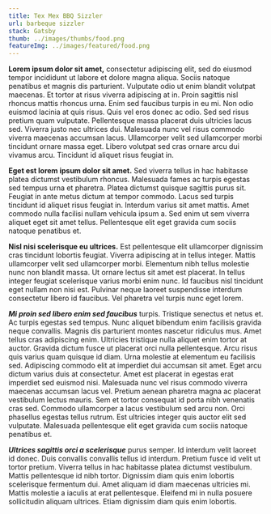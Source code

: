 ```yaml
---
title: Tex Mex BBQ Sizzler
url: barbeque sizzler
stack: Gatsby
thumb: ../images/thumbs/food.png
featureImg: ../images/featured/food.png
---
```


**Lorem ipsum dolor sit amet,** consectetur adipiscing elit, sed do eiusmod tempor incididunt ut labore et dolore magna aliqua. Sociis natoque penatibus et magnis dis parturient. Vulputate odio ut enim blandit volutpat maecenas. Et tortor at risus viverra adipiscing at in. Proin sagittis nisl rhoncus mattis rhoncus urna. Enim sed faucibus turpis in eu mi. Non odio euismod lacinia at quis risus. Quis vel eros donec ac odio. Sed sed risus pretium quam vulputate. Pellentesque massa placerat duis ultricies lacus sed. Viverra justo nec ultrices dui. Malesuada nunc vel risus commodo viverra maecenas accumsan lacus. Ullamcorper velit sed ullamcorper morbi tincidunt ornare massa eget. Libero volutpat sed cras ornare arcu dui vivamus arcu. Tincidunt id aliquet risus feugiat in.

**Eget est lorem ipsum dolor sit amet.** Sed viverra tellus in hac habitasse platea dictumst vestibulum rhoncus. Malesuada fames ac turpis egestas sed tempus urna et pharetra. Platea dictumst quisque sagittis purus sit. Feugiat in ante metus dictum at tempor commodo. Lacus sed turpis tincidunt id aliquet risus feugiat in. Interdum varius sit amet mattis. Amet commodo nulla facilisi nullam vehicula ipsum a. Sed enim ut sem viverra aliquet eget sit amet tellus. Pellentesque elit eget gravida cum sociis natoque penatibus et.

**Nisl nisi scelerisque eu ultrices.** Est pellentesque elit ullamcorper dignissim cras tincidunt lobortis feugiat. Viverra adipiscing at in tellus integer. Mattis ullamcorper velit sed ullamcorper morbi. Elementum nibh tellus molestie nunc non blandit massa. Ut ornare lectus sit amet est placerat. In tellus integer feugiat scelerisque varius morbi enim nunc. Id faucibus nisl tincidunt eget nullam non nisi est. Pulvinar neque laoreet suspendisse interdum consectetur libero id faucibus. Vel pharetra vel turpis nunc eget lorem.

***Mi proin sed libero enim sed faucibus*** turpis. Tristique senectus et netus et. Ac turpis egestas sed tempus. Nunc aliquet bibendum enim facilisis gravida neque convallis. Magnis dis parturient montes nascetur ridiculus mus. Amet tellus cras adipiscing enim. Ultricies tristique nulla aliquet enim tortor at auctor. Gravida dictum fusce ut placerat orci nulla pellentesque. Arcu risus quis varius quam quisque id diam. Urna molestie at elementum eu facilisis sed. Adipiscing commodo elit at imperdiet dui accumsan sit amet. Eget arcu dictum varius duis at consectetur. Amet est placerat in egestas erat imperdiet sed euismod nisi. Malesuada nunc vel risus commodo viverra maecenas accumsan lacus vel. Pretium aenean pharetra magna ac placerat vestibulum lectus mauris. Sem et tortor consequat id porta nibh venenatis cras sed. Commodo ullamcorper a lacus vestibulum sed arcu non. Orci phasellus egestas tellus rutrum. Est ultricies integer quis auctor elit sed vulputate. Malesuada pellentesque elit eget gravida cum sociis natoque penatibus et.

***Ultrices sagittis orci a scelerisque*** purus semper. Id interdum velit laoreet id donec. Duis convallis convallis tellus id interdum. Pretium fusce id velit ut tortor pretium. Viverra tellus in hac habitasse platea dictumst vestibulum. Mattis pellentesque id nibh tortor. Dignissim diam quis enim lobortis scelerisque fermentum dui. Amet aliquam id diam maecenas ultricies mi. Mattis molestie a iaculis at erat pellentesque. Eleifend mi in nulla posuere sollicitudin aliquam ultrices. Etiam dignissim diam quis enim lobortis.